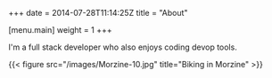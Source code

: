 +++
date = 2014-07-28T11:14:25Z
title = "About"

[menu.main]
	weight = 1
+++


I'm a full stack developer who also enjoys coding devop tools.

{{< figure src="/images/Morzine-10.jpg" title="Biking in Morzine" >}}

